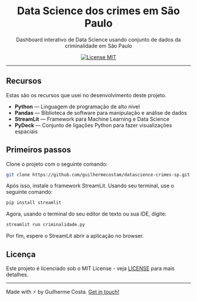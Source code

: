 <h1 align="center">
<br>
Data Science dos crimes em São Paulo
</h1>

<p align="center">Dashboard interativo de Data Science usando conjunto de dados da criminalidade em São Paulo</p>

<p align="center">
  <a href="https://opensource.org/licenses/MIT">
    <img src="https://img.shields.io/badge/License-MIT-blue.svg" alt="License MIT">
  </a>
</p>

<hr />

## Recursos

Estas são os recursos que usei no desenvolvimento deste projeto.

- **Python** — Linguagem de programação de alto nível
- **Pandas** — Biblioteca de software para manipulação e análise de dados
- **StreamLit** — Framework para Machine Learning e Data Science
- **PyDeck** — Conjunto de ligações Python para fazer visualizações espaciais 

## Primeiros passos

Clone o projeto com o seguinte comando:

```sh
git clone https://github.com/guilhermecostam/datascience-crimes-sp.git
```

Após isso, instale o framework StreamLit.
Usando seu terminal, use o seguinte comando:

```sh
pip install streamlit
```

Agora, usando o terminal do seu editor de texto ou sua IDE, digite:

```sh
streamlit run criminalidade.py
```

Por fim, espere o StreamLit abrir a aplicação no browser.

## Licença

Este projeto é licenciado sob o MIT License - veja [LICENSE](https://github.com/guilhermecostam/datascience-crimes-sp/blob/master/LICENSE) para mais detalhes.

---

Made with :zap: by Guilherme Costa. [Get in touch!](https://www.linkedin.com/in/guilhermecostam/)
